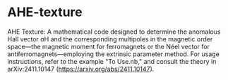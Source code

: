 # AHE-texture
AHE Texture: A mathematical code designed to determine the anomalous Hall vector σH and the corresponding multipoles in the magnetic order space—the magnetic moment for ferromagnets or the Néel vector for antiferromagnets—employing the extrinsic parameter method. For usage instructions, refer to the example "To Use.nb," and consult the theory in arXiv:2411.10147 (https://arxiv.org/abs/2411.10147). 

